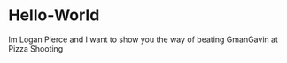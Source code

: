 # Hello-World
Im Logan Pierce and I want to show you the way of beating GmanGavin at Pizza Shooting
